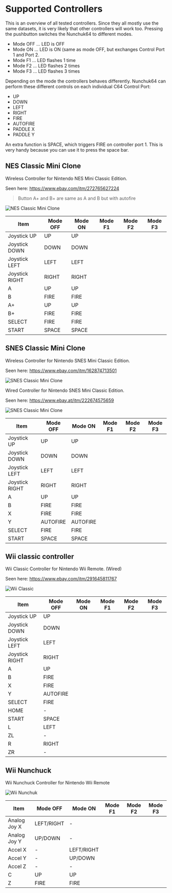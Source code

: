 # Supported Controllers

This is an overview of all tested controllers.
Since they all mostly use the same datasets, it is very likely that other controllers will work too.
Pressing the pushbutton switches the Nunchuk64 to different modes.
- Mode OFF ... LED is OFF
- Mode ON  ... LED is ON (same as mode OFF, but exchanges Control Port 1 and Port 2.
- Mode F1  ... LED flashes 1 time
- Mode F2  ... LED flashes 2 times
- Mode F3  ... LED flashes 3 times

Depending on the mode the controllers behaves differently.
Nunchuk64 can perform these different controls on each individual C64 Control Port:

- UP
- DOWN
- LEFT
- RIGHT
- FIRE
- AUTOFIRE
- PADDLE X
- PADDLE Y

An extra function is SPACE, which triggers FIRE on controller port 1.
This is very handy because you can use it to press the space bar.

## NES Classic Mini Clone
Wireless Controller for Nintendo NES Mini Classic Edition.

Seen here: https://www.ebay.com/itm/272765627224
> Button A+ and B+ are same as A and B but with autofire

![NES Classic Mini Clone](nes_classic_mini_clone.jpg)

| Item          |Mode OFF  |Mode ON   |Mode F1   |Mode F2   |Mode F3   |
| --------------|----------|----------|----------|----------|----------|
| Joystick UP   |UP        |UP        |          |          |          |
| Joystick DOWN |DOWN      |DOWN      |          |          |          |
| Joystick LEFT |LEFT      |LEFT      |          |          |          |
| Joystick RIGHT|RIGHT     |RIGHT     |          |          |          |
| A             |UP        |UP        |          |          |          |
| B             |FIRE      |FIRE      |          |          |          |
| A+            |UP        |UP        |          |          |          |
| B+            |FIRE      |FIRE      |          |          |          |
| SELECT        |FIRE      |FIRE      |          |          |          |
| START         |SPACE     |SPACE     |          |          |          |


## SNES Classic Mini Clone
Wireless Controller for Nintendo SNES Mini Classic Edition.

Seen here: https://www.ebay.com/itm/162874713501

![SNES Classic Mini Clone](snes_classic_mini_clone.jpg)

Wired Controller for Nintendo SNES Mini Classic Edition.

Seen here: https://www.ebay.at/itm/222674575659

![SNES Classic Mini Clone](snes_classic_mini_clone_wired.jpg)

| Item          |Mode OFF  |Mode ON   |Mode F1   |Mode F2   |Mode F3   |
| --------------|----------|----------|----------|----------|----------|
| Joystick UP   |UP        |UP        |          |          |          |
| Joystick DOWN |DOWN      |DOWN      |          |          |          |
| Joystick LEFT |LEFT      |LEFT      |          |          |          |
| Joystick RIGHT|RIGHT     |RIGHT     |          |          |          |
| A             |UP        |UP        |          |          |          |
| B             |FIRE      |FIRE      |          |          |          |
| X             |FIRE      |FIRE      |          |          |          |
| Y             |AUTOFIRE  |AUTOFIRE  |          |          |          |
| SELECT        |FIRE      |FIRE      |          |          |          |
| START         |SPACE     |SPACE     |          |          |          |

## Wii classic controller
Wii Classic Controller for Nintendo Wii Remote. (Wired)

Seen here: https://www.ebay.com/itm/291645811767

![Wii Classic](wii_classic.jpg)

| Item          |Mode OFF  |Mode ON   |Mode F1   |Mode F2   |Mode F3   |
| --------------|----------|----------|----------|----------|----------|
| Joystick UP   |UP        |          |          |          |          |
| Joystick DOWN |DOWN      |          |          |          |          |
| Joystick LEFT |LEFT      |          |          |          |          |
| Joystick RIGHT|RIGHT     |          |          |          |          |
| A             |UP        |          |          |          |          |
| B             |FIRE      |          |          |          |          |
| X             |FIRE      |          |          |          |          |
| Y             |AUTOFIRE  |          |          |          |          |
| SELECT        |FIRE      |          |          |          |          |
| HOME          |-         |          |          |          |          |
| START         |SPACE     |          |          |          |          |
| L             |LEFT      |          |          |          |          |
| ZL            |-         |          |          |          |          |
| R             |RIGHT     |          |          |          |          |
| ZR            |-         |          |          |          |          |

## Wii Nunchuck
Wii Nunchuck Controller for Nintendo Wii Remote

![Wii Nunchuk](wii_nunchuk.jpg)

| Item          |Mode OFF  |Mode ON   |Mode F1   |Mode F2   |Mode F3   |
| --------------|----------|----------|----------|----------|----------|
| Analog Joy X  |LEFT/RIGHT|-         |          |          |          |
| Analog Joy Y  |UP/DOWN   |-         |          |          |          |
| Accel X       |-         |LEFT/RIGHT|          |          |          |
| Accel Y       |-         |UP/DOWN   |          |          |          |
| Accel Z       |-         |-         |          |          |          |
| C             |UP        |UP        |          |          |          |
| Z             |FIRE      |FIRE      |          |          |          |
